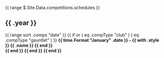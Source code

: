 {{ range $.Site.Data.competitions.schedules }}
  <h2>{{ .year }}</h2>
  {{ range sort .comps "date" }}
    {{ if or ( eq .compType "club" ) ( eq .compType "gauntlet" ) }}
      <b>{{ time.Format "January" .date }}<b> - 
      {{ with .style }} 
        {{ .name }}
      {{ end }}<br>
    {{ end }}
  {{ end }}
{{ end }}